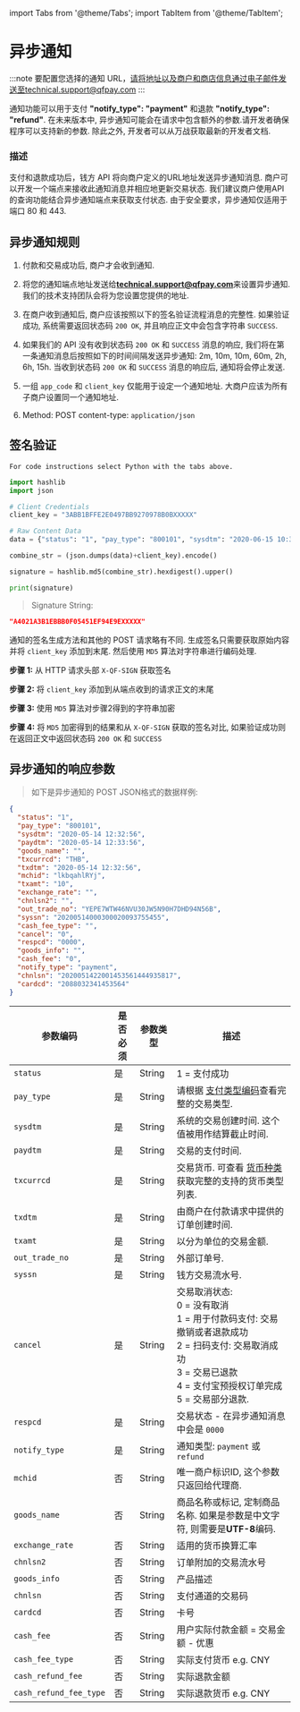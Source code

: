import Tabs from '@theme/Tabs';
import TabItem from '@theme/TabItem';

# 异步通知

:::note
 要配置您选择的通知 URL，请将地址以及商户和商店信息通过电子邮件发送至technical.support@qfpay.com
:::

通知功能可以用于支付 **"notify_type": "payment"** 和退款 **"notify_type": "refund"**. 在未来版本中, 异步通知可能会在请求中包含额外的参数.请开发者确保程序可以支持新的参数. 除此之外, 开发者可以从万战获取最新的开发者文档.

### 描述

支付和退款成功后，钱方 API 将向商户定义的URL地址发送异步通知消息. 商户可以开发一个端点来接收此通知消息并相应地更新交易状态. 我们建议商户使用API的查询功能结合异步通知端点来获取支付状态. 由于安全要求，异步通知仅适用于端口 80 和 443.

## 异步通知规则

1) 付款和交易成功后, 商户才会收到通知.

2) 将您的通知端点地址发送给**technical.support@qfpay.com**来设置异步通知. 我们的技术支持团队会将为您设置您提供的地址.

3) 在商户收到通知后, 商户应该按照以下的签名验证流程消息的完整性. 如果验证成功, 系统需要返回状态码 `200 OK`, 并且响应正文中会包含字符串 `SUCCESS`.

4) 如果我们的 API 没有收到状态码 `200 OK` 和 `SUCCESS` 消息的响应, 我们将在第一条通知消息后按照如下的时间间隔发送异步通知: 2m, 10m, 10m, 60m, 2h, 6h, 15h. 当收到状态码 `200 OK` 和 `SUCCESS` 消息的响应后, 通知将会停止发送.

5) 一组 `app_code` 和 `client_key` 仅能用于设定一个通知地址. 大商户应该为所有子商户设置同一个通知地址.

6) Method: POST content-type: `application/json`

## 签名验证

```plaintext
For code instructions select Python with the tabs above.
```

<Tabs>
<TabItem value="python" label="Python">

```python
import hashlib
import json

# Client Credentials
client_key = "3ABB1BFFE2E0497BB9270978B0BXXXXX"

# Raw Content Data
data = {"status": "1", "pay_type": "800101", "sysdtm": "2020-06-15 10:32:58", "paydtm": "2020-06-15 10:33:35", "goods_name": "", "txcurrcd": "THB", "txdtm": "2020-06-15 10:32:58", "mchid": "O37MRh6Qq5", "txamt": "10", "exchange_rate": "", "chnlsn2": "", "out_trade_no": "9G3ZIWTG1R3IVSC2AH2O5EGKJQ7I72QO", "syssn": "20200615000200020000641807", "cash_fee_type": "", "cancel": "0", "respcd": "0000", "goods_info": "", "cash_fee": "0", "notify_type": "payment", "chnlsn": "2020061522001453561406303428", "cardcd": "2088032341453564"}

combine_str = (json.dumps(data)+client_key).encode()

signature = hashlib.md5(combine_str).hexdigest().upper()

print(signature)
```

</TabItem>
</Tabs>

> Signature String:

```json
"A4021A3B1EBBB0F05451EF94E9EXXXXX"
```

通知的签名生成方法和其他的 POST 请求略有不同. 生成签名只需要获取原始内容并将 `client_key` 添加到末尾. 然后使用 `MD5` 算法对字符串进行编码处理.

**步骤 1:** 从 HTTP 请求头部 `X-QF-SIGN` 获取签名

**步骤 2:** 将 `client_key` 添加到从端点收到的请求正文的末尾

**步骤 3:** 使用 `MD5` 算法对步骤2得到的字符串加密

**步骤 4:** 将 `MD5` 加密得到的结果和从 `X-QF-SIGN` 获取的签名对比, 如果验证成功则在返回正文中返回状态码 `200 OK` 和 `SUCCESS`

## 异步通知的响应参数

> 如下是异步通知的 POST JSON格式的数据样例:

```json
{
  "status": "1",
  "pay_type": "800101",
  "sysdtm": "2020-05-14 12:32:56",
  "paydtm": "2020-05-14 12:33:56",
  "goods_name": "",
  "txcurrcd": "THB",
  "txdtm": "2020-05-14 12:32:56",
  "mchid": "lkbqahlRYj",
  "txamt": "10",
  "exchange_rate": "",
  "chnlsn2": "",
  "out_trade_no": "YEPE7WTW46NVU30JW5N90H7DHD94N56B",
  "syssn": "20200514000300020093755455",
  "cash_fee_type": "",
  "cancel": "0",
  "respcd": "0000",
  "goods_info": "",
  "cash_fee": "0",
  "notify_type": "payment",
  "chnlsn": "2020051422001453561444935817",
  "cardcd": "2088032341453564"
}
```

参数编码 | 是否必须 | 参数类型 | 描述  
--------- | ------- | --------- | -------
`status` | 是 | String | 1 = 支付成功
`pay_type` | 是 | String | 请根据 [支付类型编码](../preparation/paycode#支付类型编码)查看完整的交易类型.
`sysdtm` | 是 | String | 系统的交易创建时间. 这个值被用作结算截止时间.
`paydtm` | 是 | String | 交易的支付时间.
`txcurrcd` | 是 | String | 交易货币. 可查看 [货币种类](../preparation/paycode#货币种类) 获取完整的支持的货币类型列表.
`txdtm` | 是 | String | 由商户在付款请求中提供的订单创建时间.
`txamt` | 是 | String | 以分为单位的交易金额.
`out_trade_no` | 是 | String | 外部订单号.
`syssn` | 是 | String | 钱方交易流水号.
`cancel` | 是 | String  | 交易取消状态: <br/> 0 = 没有取消 <br/> 1 = 用于付款码支付: 交易撤销或者退款成功 <br/> 2 = 扫码支付: 交易取消成功 <br/> 3 = 交易已退款 <br/> 4 = 支付宝预授权订单完成 <br/> 5 = 交易部分退款.
`respcd` | 是 | String | 交易状态 - 在异步通知消息中会是 `0000`
`notify_type` | 是 | String |通知类型: `payment` 或 `refund`
`mchid` | 否 |  String | 唯一商户标识ID, 这个参数只返回给代理商.
`goods_name` | 否 | String | 商品名称或标记, 定制商品名称. 如果是参数是中文字符, 则需要是**UTF-8**编码.
`exchange_rate` | 否 | String | 适用的货币换算汇率
`chnlsn2` | 否 | String | 订单附加的交易流水号
`goods_info` | 否 | String | 产品描述
`chnlsn` | 否 | String | 支付通道的交易码
`cardcd` | 否 | String | 卡号
`cash_fee` | 否 | String | 用户实际付款金额 = 交易金额 - 优惠
`cash_fee_type` | 否 | String | 实际支付货币 e.g. CNY
`cash_refund_fee` | 否 | String | 实际退款金额
`cash_refund_fee_type` | 否 | String | 实际退款货币 e.g. CNY

